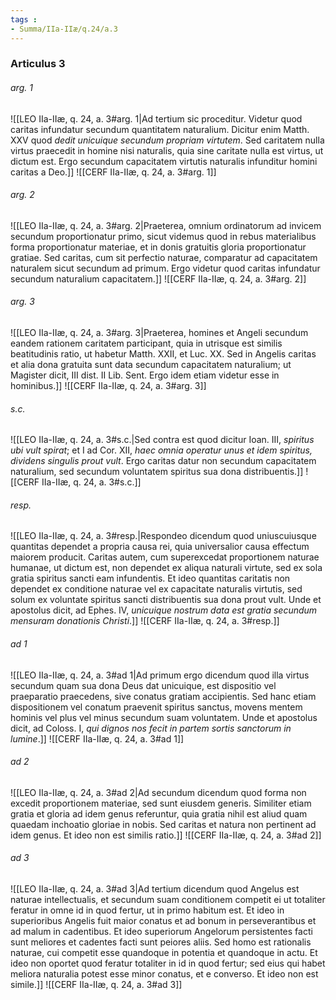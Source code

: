 ```yaml
---
tags : 
- Summa/IIa-IIæ/q.24/a.3
---
```


### Articulus 3

###### arg. 1
![[LEO IIa-IIæ, q. 24, a. 3#arg. 1|Ad tertium sic proceditur. Videtur quod caritas infundatur secundum quantitatem naturalium. Dicitur enim Matth. XXV quod *dedit unicuique secundum propriam virtutem*. Sed caritatem nulla virtus praecedit in homine nisi naturalis, quia sine caritate nulla est virtus, ut dictum est. Ergo secundum capacitatem virtutis naturalis infunditur homini caritas a Deo.]]
![[CERF IIa-IIæ, q. 24, a. 3#arg. 1]]

###### arg. 2
![[LEO IIa-IIæ, q. 24, a. 3#arg. 2|Praeterea, omnium ordinatorum ad invicem secundum proportionatur primo, sicut videmus quod in rebus materialibus forma proportionatur materiae, et in donis gratuitis gloria proportionatur gratiae. Sed caritas, cum sit perfectio naturae, comparatur ad capacitatem naturalem sicut secundum ad primum. Ergo videtur quod caritas infundatur secundum naturalium capacitatem.]]
![[CERF IIa-IIæ, q. 24, a. 3#arg. 2]]

###### arg. 3
![[LEO IIa-IIæ, q. 24, a. 3#arg. 3|Praeterea, homines et Angeli secundum eandem rationem caritatem participant, quia in utrisque est similis beatitudinis ratio, ut habetur Matth. XXII, et Luc. XX. Sed in Angelis caritas et alia dona gratuita sunt data secundum capacitatem naturalium; ut Magister dicit, III dist. II Lib. Sent. Ergo idem etiam videtur esse in hominibus.]]
![[CERF IIa-IIæ, q. 24, a. 3#arg. 3]]

###### s.c.
![[LEO IIa-IIæ, q. 24, a. 3#s.c.|Sed contra est quod dicitur Ioan. III, *spiritus ubi vult spirat*; et I ad Cor. XII, *haec omnia operatur unus et idem spiritus, dividens singulis prout vult*. Ergo caritas datur non secundum capacitatem naturalium, sed secundum voluntatem spiritus sua dona distribuentis.]]
![[CERF IIa-IIæ, q. 24, a. 3#s.c.]]

###### resp.
![[LEO IIa-IIæ, q. 24, a. 3#resp.|Respondeo dicendum quod uniuscuiusque quantitas dependet a propria causa rei, quia universalior causa effectum maiorem producit. Caritas autem, cum superexcedat proportionem naturae humanae, ut dictum est, non dependet ex aliqua naturali virtute, sed ex sola gratia spiritus sancti eam infundentis. Et ideo quantitas caritatis non dependet ex conditione naturae vel ex capacitate naturalis virtutis, sed solum ex voluntate spiritus sancti distribuentis sua dona prout vult. Unde et apostolus dicit, ad Ephes. IV, *unicuique nostrum data est gratia secundum mensuram donationis Christi*.]]
![[CERF IIa-IIæ, q. 24, a. 3#resp.]]

###### ad 1
![[LEO IIa-IIæ, q. 24, a. 3#ad 1|Ad primum ergo dicendum quod illa virtus secundum quam sua dona Deus dat unicuique, est dispositio vel praeparatio praecedens, sive conatus gratiam accipientis. Sed hanc etiam dispositionem vel conatum praevenit spiritus sanctus, movens mentem hominis vel plus vel minus secundum suam voluntatem. Unde et apostolus dicit, ad Coloss. I, *qui dignos nos fecit in partem sortis sanctorum in lumine*.]]
![[CERF IIa-IIæ, q. 24, a. 3#ad 1]]

###### ad 2
![[LEO IIa-IIæ, q. 24, a. 3#ad 2|Ad secundum dicendum quod forma non excedit proportionem materiae, sed sunt eiusdem generis. Similiter etiam gratia et gloria ad idem genus referuntur, quia gratia nihil est aliud quam quaedam inchoatio gloriae in nobis. Sed caritas et natura non pertinent ad idem genus. Et ideo non est similis ratio.]]
![[CERF IIa-IIæ, q. 24, a. 3#ad 2]]

###### ad 3
![[LEO IIa-IIæ, q. 24, a. 3#ad 3|Ad tertium dicendum quod Angelus est naturae intellectualis, et secundum suam conditionem competit ei ut totaliter feratur in omne id in quod fertur, ut in primo habitum est. Et ideo in superioribus Angelis fuit maior conatus et ad bonum in perseverantibus et ad malum in cadentibus. Et ideo superiorum Angelorum persistentes facti sunt meliores et cadentes facti sunt peiores aliis. Sed homo est rationalis naturae, cui competit esse quandoque in potentia et quandoque in actu. Et ideo non oportet quod feratur totaliter in id in quod fertur; sed eius qui habet meliora naturalia potest esse minor conatus, et e converso. Et ideo non est simile.]]
![[CERF IIa-IIæ, q. 24, a. 3#ad 3]]

